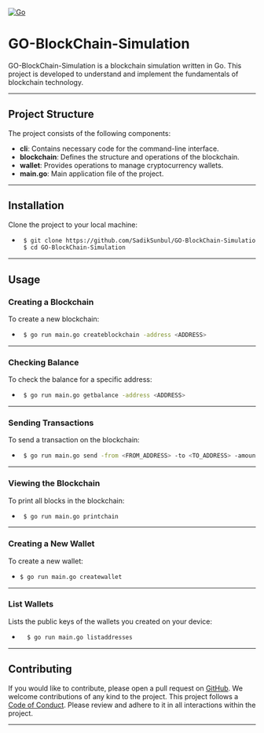 [![Go](https://github.com/SadikSunbul/GO-BlockChain-Simulation/actions/workflows/go.yml/badge.svg)](https://github.com/SadikSunbul/GO-BlockChain-Simulation/actions/workflows/go.yml)

# GO-BlockChain-Simulation

GO-BlockChain-Simulation is a blockchain simulation written in Go. This project is developed to understand and implement the fundamentals of blockchain technology.
***

## Project Structure

The project consists of the following components:

- **cli**: Contains necessary code for the command-line interface.
- **blockchain**: Defines the structure and operations of the blockchain.
- **wallet**: Provides operations to manage cryptocurrency wallets.
- **main.go**: Main application file of the project.
***

## Installation

Clone the project to your local machine:

+ ```bash
   $ git clone https://github.com/SadikSunbul/GO-BlockChain-Simulation.git
   $ cd GO-BlockChain-Simulation 
***

## Usage

### Creating a Blockchain

To create a new blockchain:

    
+ ```bash 
   $ go run main.go createblockchain -address <ADDRESS>
***

### Checking Balance

To check the balance for a specific address:

+ ```bash
   $ go run main.go getbalance -address <ADDRESS>
***

### Sending Transactions

To send a transaction on the blockchain:

+ ```bash
   $ go run main.go send -from <FROM_ADDRESS> -to <TO_ADDRESS> -amount <AMOUNT>
***

### Viewing the Blockchain

To print all blocks in the blockchain:

+ ```bash
   $ go run main.go printchain
***

### Creating a New Wallet

To create a new wallet:

+  ```bash
   $ go run main.go createwallet
***

### List Wallets

Lists the public keys of the wallets you created on your device:

+ ```bash
    $ go run main.go listaddresses
***

## Contributing

If you would like to contribute, please open a pull request on [GitHub](https://github.com/SadikSunbul/GO-BlockChain-Simulation). We welcome contributions of any kind to the project.
This project follows a [Code of Conduct](CODE_OF_CONDUCT.md). Please review and adhere to it in all interactions within the project.
***
